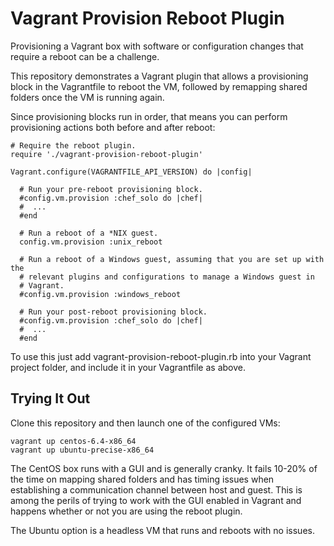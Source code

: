 Vagrant Provision Reboot Plugin
===============================

Provisioning a Vagrant box with software or configuration changes that require a
reboot can be a challenge.

This repository demonstrates a Vagrant plugin that allows a provisioning block
in the Vagrantfile to reboot the VM, followed by remapping shared folders once
the VM is running again.

Since provisioning blocks run in order, that means you can perform provisioning
actions both before and after reboot:

```
# Require the reboot plugin.
require './vagrant-provision-reboot-plugin'

Vagrant.configure(VAGRANTFILE_API_VERSION) do |config|

  # Run your pre-reboot provisioning block.
  #config.vm.provision :chef_solo do |chef|
  #  ...
  #end

  # Run a reboot of a *NIX guest.
  config.vm.provision :unix_reboot

  # Run a reboot of a Windows guest, assuming that you are set up with the
  # relevant plugins and configurations to manage a Windows guest in
  # Vagrant.
  #config.vm.provision :windows_reboot

  # Run your post-reboot provisioning block.
  #config.vm.provision :chef_solo do |chef|
  #  ...
  #end
```

To use this just add vagrant-provision-reboot-plugin.rb into your Vagrant
project folder, and include it in your Vagrantfile as above.

Trying It Out
-------------

Clone this repository and then launch one of the configured VMs:

    vagrant up centos-6.4-x86_64
    vagrant up ubuntu-precise-x86_64

The CentOS box runs with a GUI and is generally cranky. It fails 10-20% of the
time on mapping shared folders and has timing issues when establishing a
communication channel between host and guest. This is among the perils of trying
to work with the GUI enabled in Vagrant and happens whether or not you are
using the reboot plugin.

The Ubuntu option is a headless VM that runs and reboots with no issues.
